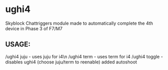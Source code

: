 # ughi4
Skyblock Chattriggers module made to automatically complete the 4th device in Phase 3 of F7/M7

## USAGE:
/ughi4 juju - uses juju for i4\n
/ughi4 term - uses term for i4
/ughi4 toggle - disables ughi4 (choose juju/term to reenable)
added autoshoot
